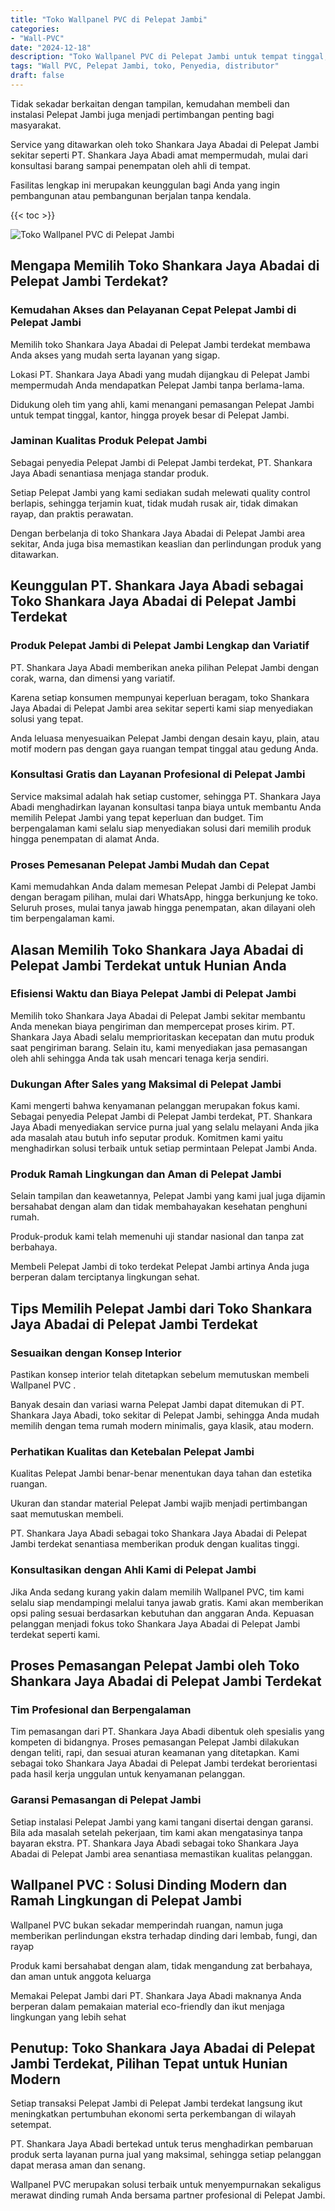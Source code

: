 ```yaml
---
title: "Toko Wallpanel PVC di Pelepat Jambi"
categories: 
- "Wall-PVC"
date: "2024-12-18"
description: "Toko Wallpanel PVC di Pelepat Jambi untuk tempat tinggal, kantor, serta ritel. Panel berkualitas, beragam motif, pilihan warna modern, beserta servis instalasi ditangani oleh teknisi profesional serta jaminan resmi!|Layanan distribusi Wallpanel PVC di Pelepat Jambi untuk keperluan hunian, perkantoran, maupun toko, dengan produk berkualitas dan penempatan oleh teknisi berpengalaman dan garansi resmi.|Pilihan Wallpanel PVC di Pelepat Jambi yang andal bagi tempat tinggal, office, serta toko, bersama material berkualitas dan pemasangan ditangani oleh tenaga ahli profesional dan kepastian resmi.|Penyediaan Wallpanel PVC di Pelepat Jambi bagi rumah, perkantoran, dan gerai, beserta panel berkualitas dan penempatan oleh teknisi berpengalaman, lengkap dengan garansi resmi.}"
tags: "Wall PVC, Pelepat Jambi, toko, Penyedia, distributor"
draft: false
---
```


Tidak sekadar berkaitan dengan tampilan, kemudahan membeli dan instalasi Pelepat Jambi juga menjadi pertimbangan penting bagi masyarakat.

Service yang ditawarkan oleh toko Shankara Jaya Abadai di Pelepat Jambi sekitar seperti PT. Shankara Jaya Abadi amat mempermudah, mulai dari konsultasi barang sampai penempatan oleh ahli di tempat.

Fasilitas lengkap ini merupakan keunggulan bagi Anda yang ingin pembangunan atau pembangunan berjalan tanpa kendala.

{{< toc >}}

![Toko Wallpanel PVC di Pelepat Jambi](/images/Wall-PVC/Toko-Wallpanel-PVC-di-Pelepat-Jambi.png)


## Mengapa Memilih Toko Shankara Jaya Abadai di Pelepat Jambi Terdekat?

### Kemudahan Akses dan Pelayanan Cepat Pelepat Jambi di Pelepat Jambi

Memilih toko Shankara Jaya Abadai di Pelepat Jambi terdekat membawa Anda akses yang mudah serta layanan yang sigap.

Lokasi PT. Shankara Jaya Abadi yang mudah dijangkau di Pelepat Jambi mempermudah Anda mendapatkan Pelepat Jambi tanpa berlama-lama.

Didukung oleh tim yang ahli, kami menangani pemasangan Pelepat Jambi untuk tempat tinggal, kantor, hingga proyek besar di Pelepat Jambi.

### Jaminan Kualitas Produk Pelepat Jambi

Sebagai penyedia Pelepat Jambi di Pelepat Jambi terdekat, PT. Shankara Jaya Abadi senantiasa menjaga standar produk.

Setiap Pelepat Jambi yang kami sediakan sudah melewati quality control berlapis, sehingga terjamin kuat, tidak mudah rusak air, tidak dimakan rayap, dan praktis perawatan.

Dengan berbelanja di toko Shankara Jaya Abadai di Pelepat Jambi area sekitar, Anda juga bisa memastikan keaslian dan perlindungan produk yang ditawarkan.

## Keunggulan PT. Shankara Jaya Abadi sebagai Toko Shankara Jaya Abadai di Pelepat Jambi Terdekat

### Produk Pelepat Jambi di Pelepat Jambi Lengkap dan Variatif

PT. Shankara Jaya Abadi memberikan aneka pilihan Pelepat Jambi dengan corak, warna, dan dimensi yang variatif.

Karena setiap konsumen mempunyai keperluan beragam, toko Shankara Jaya Abadai di Pelepat Jambi area sekitar seperti kami siap menyediakan solusi yang tepat.

Anda leluasa menyesuaikan Pelepat Jambi dengan desain kayu, plain, atau motif modern pas dengan gaya ruangan tempat tinggal atau gedung Anda.

### Konsultasi Gratis dan Layanan Profesional di Pelepat Jambi

Service maksimal adalah hak setiap customer, sehingga PT. Shankara Jaya Abadi menghadirkan layanan konsultasi tanpa biaya untuk membantu Anda memilih Pelepat Jambi yang tepat keperluan dan budget. Tim berpengalaman kami selalu siap menyediakan solusi dari memilih produk hingga penempatan di alamat Anda.

### Proses Pemesanan Pelepat Jambi Mudah dan Cepat

Kami memudahkan Anda dalam memesan Pelepat Jambi di Pelepat Jambi dengan beragam pilihan, mulai dari WhatsApp, hingga berkunjung ke toko. Seluruh proses, mulai tanya jawab hingga penempatan, akan dilayani oleh tim berpengalaman kami.

## Alasan Memilih Toko Shankara Jaya Abadai di Pelepat Jambi Terdekat untuk Hunian Anda

### Efisiensi Waktu dan Biaya Pelepat Jambi di Pelepat Jambi

Memilih toko Shankara Jaya Abadai di Pelepat Jambi sekitar membantu Anda menekan biaya pengiriman dan mempercepat proses kirim. PT. Shankara Jaya Abadi selalu memprioritaskan kecepatan dan mutu produk saat pengiriman barang. Selain itu, kami menyediakan jasa pemasangan oleh ahli sehingga Anda tak usah mencari tenaga kerja sendiri.

### Dukungan After Sales yang Maksimal di Pelepat Jambi

Kami mengerti bahwa kenyamanan pelanggan merupakan fokus kami. Sebagai penyedia Pelepat Jambi di Pelepat Jambi terdekat, PT. Shankara Jaya Abadi menyediakan service purna jual yang selalu melayani Anda jika ada masalah atau butuh info seputar produk. Komitmen kami yaitu menghadirkan solusi terbaik untuk setiap permintaan Pelepat Jambi Anda.

### Produk Ramah Lingkungan dan Aman di Pelepat Jambi

Selain tampilan dan keawetannya, Pelepat Jambi yang kami jual juga dijamin bersahabat dengan alam dan tidak membahayakan kesehatan penghuni rumah.

Produk-produk kami telah memenuhi uji standar nasional dan tanpa zat berbahaya.

Membeli Pelepat Jambi di toko terdekat Pelepat Jambi artinya Anda juga berperan dalam terciptanya lingkungan sehat.

## Tips Memilih Pelepat Jambi dari Toko Shankara Jaya Abadai di Pelepat Jambi Terdekat

### Sesuaikan dengan Konsep Interior 

Pastikan konsep interior telah ditetapkan sebelum memutuskan membeli  Wallpanel PVC .

Banyak desain dan variasi warna Pelepat Jambi dapat ditemukan di PT. Shankara Jaya Abadi, toko sekitar di Pelepat Jambi, sehingga Anda mudah memilih dengan tema rumah modern minimalis, gaya klasik, atau modern.

### Perhatikan Kualitas dan Ketebalan Pelepat Jambi

Kualitas Pelepat Jambi benar-benar menentukan daya tahan dan estetika ruangan.

Ukuran dan standar material Pelepat Jambi wajib menjadi pertimbangan saat memutuskan membeli.

PT. Shankara Jaya Abadi sebagai toko Shankara Jaya Abadai di Pelepat Jambi terdekat senantiasa memberikan produk dengan kualitas tinggi.

### Konsultasikan dengan Ahli Kami di Pelepat Jambi

Jika Anda sedang kurang yakin dalam memilih Wallpanel PVC, tim kami selalu siap mendampingi melalui tanya jawab gratis. Kami akan memberikan opsi paling sesuai berdasarkan kebutuhan dan anggaran Anda. Kepuasan pelanggan menjadi fokus toko Shankara Jaya Abadai di Pelepat Jambi terdekat seperti kami.

## Proses Pemasangan Pelepat Jambi oleh Toko Shankara Jaya Abadai di Pelepat Jambi Terdekat

### Tim Profesional dan Berpengalaman

Tim pemasangan dari PT. Shankara Jaya Abadi dibentuk oleh spesialis yang kompeten di bidangnya. Proses pemasangan Pelepat Jambi dilakukan dengan teliti, rapi, dan sesuai aturan keamanan yang ditetapkan. Kami sebagai toko Shankara Jaya Abadai di Pelepat Jambi terdekat berorientasi pada hasil kerja unggulan untuk kenyamanan pelanggan.

### Garansi Pemasangan di Pelepat Jambi

Setiap instalasi Pelepat Jambi yang kami tangani disertai dengan garansi. Bila ada masalah setelah pekerjaan, tim kami akan mengatasinya tanpa bayaran ekstra. PT. Shankara Jaya Abadi sebagai toko Shankara Jaya Abadai di Pelepat Jambi area senantiasa memastikan kualitas pelanggan.

##  Wallpanel PVC : Solusi Dinding Modern dan Ramah Lingkungan di Pelepat Jambi

 Wallpanel PVC  bukan sekadar memperindah ruangan, namun juga memberikan perlindungan ekstra terhadap dinding dari lembab, fungi, dan rayap

Produk kami bersahabat dengan alam, tidak mengandung zat berbahaya, dan aman untuk anggota keluarga

Memakai Pelepat Jambi dari PT. Shankara Jaya Abadi maknanya Anda berperan dalam pemakaian material eco-friendly dan ikut menjaga lingkungan yang lebih sehat

## Penutup: Toko Shankara Jaya Abadai di Pelepat Jambi Terdekat, Pilihan Tepat untuk Hunian Modern

Setiap transaksi Pelepat Jambi di Pelepat Jambi terdekat langsung ikut meningkatkan pertumbuhan ekonomi serta perkembangan di wilayah setempat.

PT. Shankara Jaya Abadi bertekad untuk terus menghadirkan pembaruan produk serta layanan purna jual yang maksimal, sehingga setiap pelanggan dapat merasa aman dan senang.

 Wallpanel PVC  merupakan solusi terbaik untuk menyempurnakan sekaligus merawat dinding rumah Anda bersama partner profesional di Pelepat Jambi.